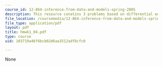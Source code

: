 ```yaml
---
course_id: 12-864-inference-from-data-and-models-spring-2005
description: This resource conatins 3 problems based on differential equations.
file_location: /coursemedia/12-864-inference-from-data-and-models-spring-2005/103719a46f6bcb02d6aa3512adf8cfc0_hmwk1_04.pdf
file_type: application/pdf
layout: pdf
title: hmwk1_04.pdf
type: course
uid: 103719a46f6bcb02d6aa3512adf8cfc0

---
```

None